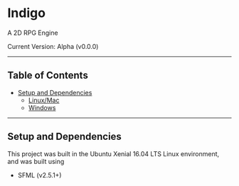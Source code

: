 # Indigo
A 2D RPG Engine

Current Version: Alpha (v0.0.0)

---

## Table of Contents
- [Setup and Dependencies](#setup-and-dependencies)
    - [Linux/Mac](#on-linuxmac)
    - [Windows](#on-windows)

---

## Setup and Dependencies
This project was built in the Ubuntu Xenial 16.04 LTS Linux environment, and was built using
- SFML (v2.5.1+)